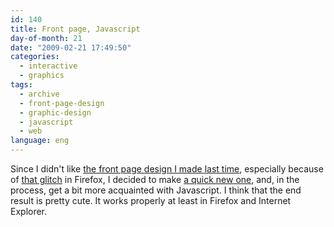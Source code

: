 ```yaml
---
id: 140
title: Front page, Javascript
day-of-month: 21
date: "2009-02-21 17:49:50"
categories:
  - interactive
  - graphics
tags:
  - archive
  - front-page-design
  - graphic-design
  - javascript
  - web
language: eng
---
```


Since I didn't like [the front page design I made last time](//www.agj.cl/files/archive/front2009-1/), especially because of [that glitch](/2009/01/new-front-page/) in Firefox, I decided to make [a quick new one](//www.agj.cl/), and, in the process, get a bit more acquainted with Javascript. I think that the end result is pretty cute. It works properly at least in Firefox and Internet Explorer.
